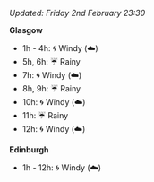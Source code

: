 *Updated: Friday 2nd February 23:30*

**Glasgow**

* 1h - 4h: :cyclone: Windy (:cloud:)
* 5h, 6h: :umbrella: Rainy
* 7h: :cyclone: Windy (:cloud:)
* 8h, 9h: :umbrella: Rainy
* 10h: :cyclone: Windy (:cloud:)
* 11h: :umbrella: Rainy
* 12h: :cyclone: Windy (:cloud:)

**Edinburgh**

* 1h - 12h: :cyclone: Windy (:cloud:)
